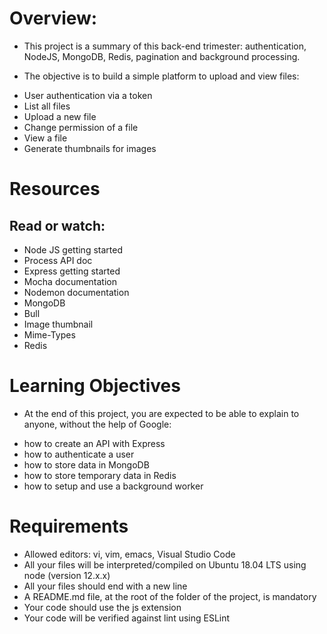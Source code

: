 # Overview:
* This project is a summary of this back-end trimester: authentication, NodeJS, MongoDB, Redis, pagination and background processing.

* The objective is to build a simple platform to upload and view files:

- User authentication via a token
- List all files
- Upload a new file
- Change permission of a file
- View a file
- Generate thumbnails for images

# Resources
## Read or watch:

- Node JS getting started
- Process API doc
- Express getting started
- Mocha documentation
- Nodemon documentation
- MongoDB
- Bull
- Image thumbnail
- Mime-Types
- Redis
# Learning Objectives
* At the end of this project, you are expected to be able to explain to anyone, without the help of Google:

- how to create an API with Express
- how to authenticate a user
- how to store data in MongoDB
- how to store temporary data in Redis
- how to setup and use a background worker
# Requirements
- Allowed editors: vi, vim, emacs, Visual Studio Code
- All your files will be interpreted/compiled on Ubuntu 18.04 LTS using node (version 12.x.x)
- All your files should end with a new line
- A README.md file, at the root of the folder of the project, is mandatory
- Your code should use the js extension
- Your code will be verified against lint using ESLint

